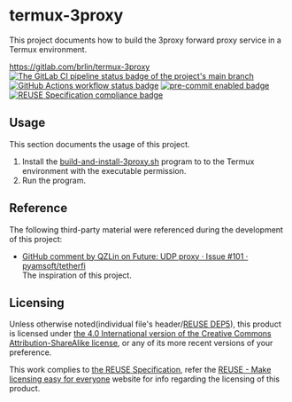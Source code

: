 # termux-3proxy

This project documents how to build the 3proxy forward proxy service in a Termux environment.

<https://gitlab.com/brlin/termux-3proxy>  
[![The GitLab CI pipeline status badge of the project's `main` branch](https://gitlab.com/brlin/termux-3proxy/badges/main/pipeline.svg?ignore_skipped=true "Click here to check out the comprehensive status of the GitLab CI pipelines")](https://gitlab.com/brlin/termux-3proxy/-/pipelines) [![GitHub Actions workflow status badge](https://github.com/brlin-tw/termux-3proxy/actions/workflows/check-potential-problems.yml/badge.svg "GitHub Actions workflow status")](https://github.com/brlin-tw/termux-3proxy/actions/workflows/check-potential-problems.yml) [![pre-commit enabled badge](https://img.shields.io/badge/pre--commit-enabled-brightgreen?logo=pre-commit&logoColor=white "This project uses pre-commit to check potential problems")](https://pre-commit.com/) [![REUSE Specification compliance badge](https://api.reuse.software/badge/gitlab.com/brlin/termux-3proxy "This project complies to the REUSE specification to decrease software licensing costs")](https://api.reuse.software/info/gitlab.com/brlin/termux-3proxy)

## Usage

This section documents the usage of this project.

1. Install the [build-and-install-3proxy.sh](build-and-install-3proxy.sh) program to to the Termux environment with the executable permission.
1. Run the program.

## Reference

The following third-party material were referenced during the development of this project:

* [GitHub comment by QZLin on Future: UDP proxy · Issue #101 · pyamsoft/tetherfi](https://github.com/pyamsoft/tetherfi/issues/101#issuecomment-2104083955)  
  The inspiration of this project.

## Licensing

Unless otherwise noted(individual file's header/[REUSE DEP5](.reuse/dep5)), this product is licensed under [the 4.0 International version of the Creative Commons Attribution-ShareAlike license](https://creativecommons.org/licenses/by-sa/4.0/), or any of its more recent versions of your preference.

This work complies to [the REUSE Specification](https://reuse.software/spec/), refer the [REUSE - Make licensing easy for everyone](https://reuse.software/) website for info regarding the licensing of this product.
